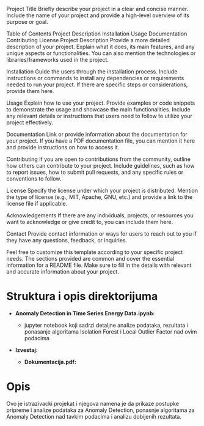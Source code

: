 Project Title
Briefly describe your project in a clear and concise manner. Include the name of your project and provide a high-level overview of its purpose or goal.

Table of Contents
Project Description
Installation
Usage
Documentation
Contributing
License
Project Description
Provide a more detailed description of your project. Explain what it does, its main features, and any unique aspects or functionalities. You can also mention the technologies or libraries/frameworks used in the project.

Installation
Guide the users through the installation process. Include instructions or commands to install any dependencies or requirements needed to run your project. If there are specific steps or considerations, provide them here.

Usage
Explain how to use your project. Provide examples or code snippets to demonstrate the usage and showcase the main functionalities. Include any relevant details or instructions that users need to follow to utilize your project effectively.

Documentation
Link or provide information about the documentation for your project. If you have a PDF documentation file, you can mention it here and provide instructions on how to access it.

Contributing
If you are open to contributions from the community, outline how others can contribute to your project. Include guidelines, such as how to report issues, how to submit pull requests, and any specific rules or conventions to follow.

License
Specify the license under which your project is distributed. Mention the type of license (e.g., MIT, Apache, GNU, etc.) and provide a link to the license file if applicable.

Acknowledgements
If there are any individuals, projects, or resources you want to acknowledge or give credit to, you can include them here.

Contact
Provide contact information or ways for users to reach out to you if they have any questions, feedback, or inquiries.

Feel free to customize this template according to your specific project needs. The sections provided are common and cover the essential information for a README file. Make sure to fill in the details with relevant and accurate information about your project.
# Struktura i opis direktorijuma
- **Anomaly Detection in Time Series Energy Data.ipynb:**
  - jupyter notebook koji sadrzi detaljne analize podataka, rezultata i ponasanje algoritama Isolation Forest i Local Outlier Factor nad ovim podacima

- **Izvestaj:**
  - **Dokumentacija.pdf:**
  
    
# Opis

Ovo je istrazivacki projekat i njegova namena je da prikaze postupke pripreme i analize podataka za Anomaly Detection, ponasnje algoritama za Anomaly Detection nad tavkim podacima i analizu dobijenih rezultata.

